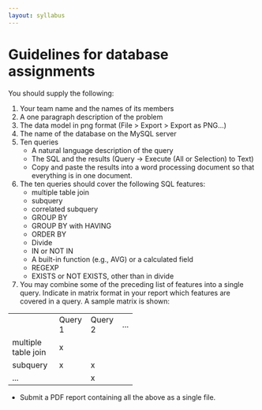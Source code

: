 ```yaml
---
layout: syllabus
---
```


# Guidelines for database assignments

You should supply the following:

1. Your team name and the names of its members
1. A one paragraph description of the problem
1. The data model in png format (File > Export > Export as PNG...)
1. The name of the database on the MySQL server
1. Ten queries
    * A natural language description of the query
    * The SQL and the results (Query -> Execute (All or Selection) to Text)
    * Copy and paste the results into a word processing document so that everything is in one document.
1. The ten queries should cover the following SQL features:
    * multiple table join
    * subquery
    * correlated subquery
    * GROUP BY
    * GROUP BY with HAVING
    * ORDER BY
    * Divide
    * IN or NOT IN
    * A built-in function (e.g., AVG) or a calculated field
    * REGEXP
    * EXISTS or NOT EXISTS, other than in divide
1. You may combine some of the preceding list of features into a single query. Indicate in matrix format in your report which features are covered in a query. A sample matrix is shown:

<div style='width:50%'> 
<table class='table table-bordered'>
  <tbody>
    <tr>
      <td>&nbsp;</td>
      <td>Query 1</td>
      <td>Query 2</td>
      <td>...</td>
    </tr>
    <tr>
      <td>multiple table join</td>
      <td>x</td>
      <td>&nbsp;</td>
      <td>&nbsp;</td>
    </tr>
    <tr>
      <td>subquery</td>
      <td>x</td>
      <td>x</td>
      <td>&nbsp;</td>
    </tr>
    <tr>
      <td>...</td>
      <td>&nbsp;</td>
      <td>x</td>
      <td>&nbsp;</td>
    </tr>
  </tbody>
</table>
</div>

* Submit a PDF report containing all the above as a single file.